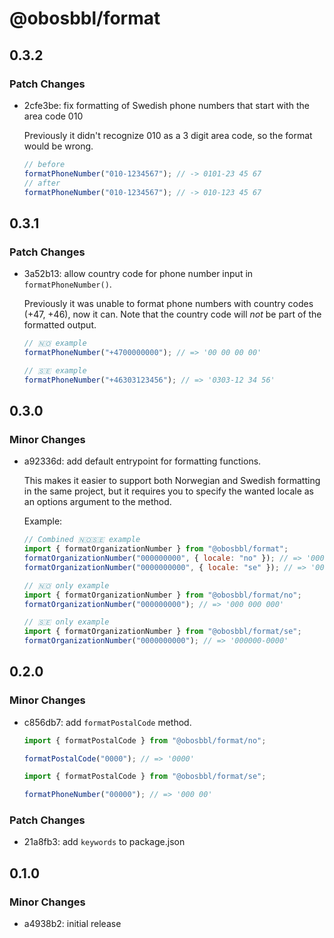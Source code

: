 # @obosbbl/format

## 0.3.2

### Patch Changes

- 2cfe3be: fix formatting of Swedish phone numbers that start with the area code 010

  Previously it didn't recognize 010 as a 3 digit area code, so the format would be wrong.

  ```js
  // before
  formatPhoneNumber("010-1234567"); // -> 0101-23 45 67
  // after
  formatPhoneNumber("010-1234567"); // -> 010-123 45 67
  ```

## 0.3.1

### Patch Changes

- 3a52b13: allow country code for phone number input in `formatPhoneNumber()`.

  Previously it was unable to format phone numbers with country codes (+47, +46), now it can.
  Note that the country code will _not_ be part of the formatted output.

  ```js
  // 🇳🇴 example
  formatPhoneNumber("+4700000000"); // => '00 00 00 00'

  // 🇸🇪 example
  formatPhoneNumber("+46303123456"); // => '0303-12 34 56'
  ```

## 0.3.0

### Minor Changes

- a92336d: add default entrypoint for formatting functions.

  This makes it easier to support both Norwegian and Swedish formatting in the same project,
  but it requires you to specify the wanted locale as an options argument to the method.

  Example:

  ```js
  // Combined 🇳🇴🇸🇪 example
  import { formatOrganizationNumber } from "@obosbbl/format";
  formatOrganizationNumber("000000000", { locale: "no" }); // => '000 000 000'
  formatOrganizationNumber("0000000000", { locale: "se" }); // => '000000-0000'

  // 🇳🇴 only example
  import { formatOrganizationNumber } from "@obosbbl/format/no";
  formatOrganizationNumber("000000000"); // => '000 000 000'

  // 🇸🇪 only example
  import { formatOrganizationNumber } from "@obosbbl/format/se";
  formatOrganizationNumber("0000000000"); // => '000000-0000'
  ```

## 0.2.0

### Minor Changes

- c856db7: add `formatPostalCode` method.

  ```js
  import { formatPostalCode } from "@obosbbl/format/no";

  formatPostalCode("0000"); // => '0000'

  import { formatPostalCode } from "@obosbbl/format/se";

  formatPhoneNumber("00000"); // => '000 00'
  ```

### Patch Changes

- 21a8fb3: add `keywords` to package.json

## 0.1.0

### Minor Changes

- a4938b2: initial release
